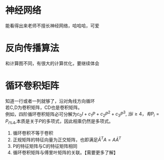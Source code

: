 <!--
 * @Author: your name
 * @Date: 2020-07-02 12:05:00
 * @LastEditTime: 2020-07-02 13:12:38
 * @LastEditors: Please set LastEditors
 * @Description: In User Settings Edit
 * @FilePath: /sent_pair/remote-home/jqdai/Mathematics/Linear Algebra/27&30.md
--> 
# 神经网络
能看得出来老师不擅长神经网络，哈哈哈，可爱
# 反向传播算法
和计算图不同，有很大的计算优化，要继续体会
# 循环卷积矩阵
知道一行或者一列就够了，沿对角线方向循环  
若C,D为卷积矩阵，CD也是卷积矩阵。  
例如，四阶循环卷积矩阵必可分解为$c_0I+c_1P+c_2P^2+c_3P^3,当i\ge 4，有P_i=P_{i\%4}$,本质是关于$P$的多项式，因此相乘仍然是多项式。  
1. 循环卷积不等于卷积
2. 正规矩阵的特征向量为正交矩阵，也即满足$\bar{A}^TA=A\bar{A}^T$
3. P的特征矩阵与C的特征矩阵相同
4. 循环卷积矩阵与傅里叶矩阵的关联。【需要更多了解】

